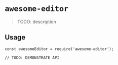 # `awesome-editor`

> TODO: description

## Usage

```
const awesomeEditor = require('awesome-editor');

// TODO: DEMONSTRATE API
```
